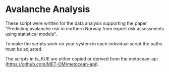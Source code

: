 # Avalanche Analysis

These script were written for the data analysis supporting the paper "Predicting avalanche risk in northern Norway from expert risk assessments using statistical models".

To make the scripts work on your system in each individual script the paths must be adjusted.

The scripts in ts_KUE are either copied or derived from the metocean-api (https://github.com/MET-OM/metocean-api).
